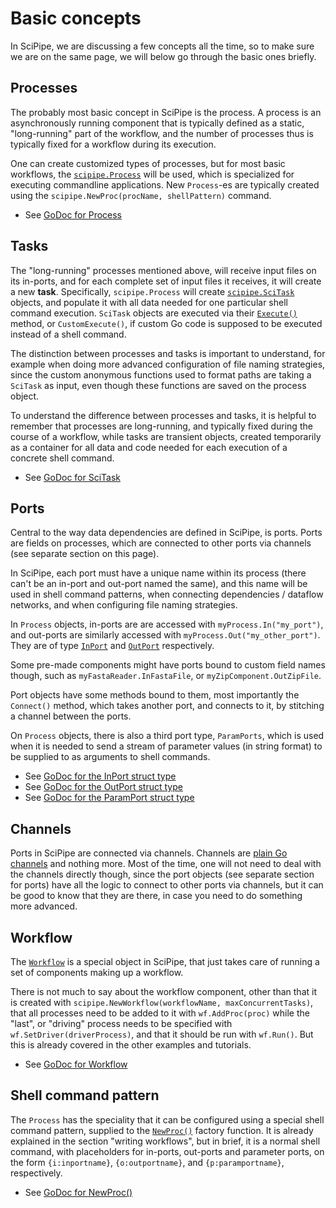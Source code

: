 # Basic concepts

In SciPipe, we are discussing a few concepts all the time, so to make sure we
are on the same page, we will below go through the basic ones briefly.

## Processes

The probably most basic concept in SciPipe is the process.  A process is an
asynchronously running component that is typically defined as a static,
"long-running" part of the workflow, and the number of processes thus is
typically fixed for a workflow during its execution.

One can create customized types of processes, but for most basic workflows, the
[`scipipe.Process`](https://godoc.org/github.com/scipipe/scipipe#Process)
will be used, which is specialized for executing commandline applications. New
`Process`-es are typically created using the `scipipe.NewProc(procName,
shellPattern)` command.

* See [GoDoc for Process](https://godoc.org/github.com/scipipe/scipipe#Process)

## Tasks

The "long-running" processes mentioned above, will receive input files on its
in-ports, and for each complete set of input files it receives, it will create
a new **task**. Specifically, `scipipe.Process` will create
[`scipipe.SciTask`](https://godoc.org/github.com/scipipe/scipipe#SciTask) objects, and populate it with all data needed for one
particular shell command execution.  `SciTask` objects are executed via their
[`Execute()`](https://godoc.org/github.com/scipipe/scipipe#SciTask.Execute)
method, or `CustomExecute()`, if custom Go code is supposed to be
executed instead of a shell command.

The distinction between processes and tasks is important to understand, for
example when doing more advanced configuration of file naming strategies, since
the custom anonymous functions used to format paths are taking a `SciTask` as
input, even though these functions are saved on the process object.

To understand the difference between processes and tasks, it is helpful to
remember that processes are long-running, and typically fixed during the course
of a workflow, while tasks are transient objects, created temporarily as a
container for all data and code needed for each execution of a concrete shell
command.

* See [GoDoc for SciTask](https://godoc.org/github.com/scipipe/scipipe#SciTask)

## Ports

Central to the way data dependencies are defined in SciPipe, is ports. Ports
are fields on processes, which are connected to other ports via channels (see
separate section on this page).

In SciPipe, each port must have a unique name within its process (there can't
be an in-port and out-port named the same), and this name will be used in shell
command patterns, when connecting dependencies / dataflow networks, and when
configuring file naming strategies.

In `Process` objects, in-ports are are accessed with
`myProcess.In("my_port")`, and out-ports are similarly accessed with
`myProcess.Out("my_other_port")`. They are of type
[`InPort`](https://godoc.org/github.com/scipipe/scipipe#InPort) and
[`OutPort`](https://godoc.org/github.com/scipipe/scipipe#OutPort) respectively.

Some pre-made components might have ports bound to custom field names though,
such as `myFastaReader.InFastaFile`, or `myZipComponent.OutZipFile`.

Port objects have some methods bound to them, most importantly the `Connect()`
method, which takes another port, and connects to it, by stitching a channel
between the ports.

On `Process` objects, there is also a third port type, `ParamPorts`, which
is used when it is needed to send a stream of parameter values (in string
format) to be supplied to as arguments to shell commands.

* See [GoDoc for the InPort struct type](https://godoc.org/github.com/scipipe/scipipe#InPort)
* See [GoDoc for the OutPort struct type](https://godoc.org/github.com/scipipe/scipipe#OutPort)
* See [GoDoc for the ParamPort struct type](https://godoc.org/github.com/scipipe/scipipe#ParamPort)

## Channels

Ports in SciPipe are connected via channels. Channels are [plain Go channels](https://tour.golang.org/concurrency/2)
and nothing more. Most of the time, one will not need to deal with the channels
directly though, since the port objects (see separate section for ports) have
all the logic to connect to other ports via channels, but it can be good to
know that they are there, in case you need to do something more advanced.

## Workflow

The [`Workflow`](https://godoc.org/github.com/scipipe/scipipe#Workflow)
is a special object in SciPipe, that just takes care of running a set of
components making up a workflow.

There is not much to say about the workflow component, other than that it is
created with `scipipe.NewWorkflow(workflowName, maxConcurrentTasks)`, that all processes need to be added
to it with `wf.AddProc(proc)` while the "last", or "driving" process needs to be specified with `wf.SetDriver(driverProcess)`, and that it should be run with
`wf.Run()`. But this is already covered in the other examples and
tutorials.

* See [GoDoc for Workflow](https://godoc.org/github.com/scipipe/scipipe#Workflow)

## Shell command pattern

The `Process` has the speciality that it can be configured using a special
shell command pattern, supplied to the [`NewProc()`](https://godoc.org/github.com/scipipe/scipipe#NewProc)
factory function. It is already explained in the section "writing workflows",
but in brief, it is a normal shell command, with placeholders for in-ports,
out-ports and parameter ports, on the form `{i:inportname}`, `{o:outportname}`,
and `{p:paramportname}`, respectively.

* See [GoDoc for NewProc()](https://godoc.org/github.com/scipipe/scipipe#NewProc)

